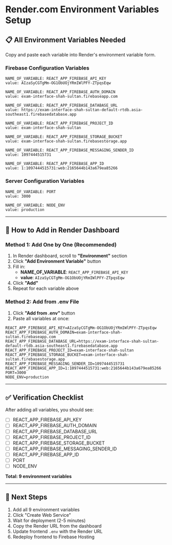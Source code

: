 # Render.com Environment Variables Setup

## 📋 All Environment Variables Needed

Copy and paste each variable into Render's environment variable form.

### Firebase Configuration Variables

```
NAME_OF_VARIABLE: REACT_APP_FIREBASE_API_KEY
value: AIzaSyCGTgMm-OG1ObUOjYRmIWlPFY-ZTpqsEqw
```

```
NAME_OF_VARIABLE: REACT_APP_FIREBASE_AUTH_DOMAIN
value: exam-interface-shah-sultan.firebaseapp.com
```

```
NAME_OF_VARIABLE: REACT_APP_FIREBASE_DATABASE_URL
value: https://exam-interface-shah-sultan-default-rtdb.asia-southeast1.firebasedatabase.app
```

```
NAME_OF_VARIABLE: REACT_APP_FIREBASE_PROJECT_ID
value: exam-interface-shah-sultan
```

```
NAME_OF_VARIABLE: REACT_APP_FIREBASE_STORAGE_BUCKET
value: exam-interface-shah-sultan.firebasestorage.app
```

```
NAME_OF_VARIABLE: REACT_APP_FIREBASE_MESSAGING_SENDER_ID
value: 1097444515731
```

```
NAME_OF_VARIABLE: REACT_APP_FIREBASE_APP_ID
value: 1:1097444515731:web:2165644b143a679ea85266
```

### Server Configuration Variables

```
NAME_OF_VARIABLE: PORT
value: 3000
```

```
NAME_OF_VARIABLE: NODE_ENV
value: production
```

---

## 🎯 How to Add in Render Dashboard

### Method 1: Add One by One (Recommended)

1. In Render dashboard, scroll to **"Environment"** section
2. Click **"Add Environment Variable"** button
3. Fill in:
   - **NAME_OF_VARIABLE**: `REACT_APP_FIREBASE_API_KEY`
   - **value**: `AIzaSyCGTgMm-OG1ObUOjYRmIWlPFY-ZTpqsEqw`
4. Click **"Add"**
5. Repeat for each variable above

### Method 2: Add from .env File

1. Click **"Add from .env"** button
2. Paste all variables at once:

```
REACT_APP_FIREBASE_API_KEY=AIzaSyCGTgMm-OG1ObUOjYRmIWlPFY-ZTpqsEqw
REACT_APP_FIREBASE_AUTH_DOMAIN=exam-interface-shah-sultan.firebaseapp.com
REACT_APP_FIREBASE_DATABASE_URL=https://exam-interface-shah-sultan-default-rtdb.asia-southeast1.firebasedatabase.app
REACT_APP_FIREBASE_PROJECT_ID=exam-interface-shah-sultan
REACT_APP_FIREBASE_STORAGE_BUCKET=exam-interface-shah-sultan.firebasestorage.app
REACT_APP_FIREBASE_MESSAGING_SENDER_ID=1097444515731
REACT_APP_FIREBASE_APP_ID=1:1097444515731:web:2165644b143a679ea85266
PORT=3000
NODE_ENV=production
```

---

## ✅ Verification Checklist

After adding all variables, you should see:

- [ ] REACT_APP_FIREBASE_API_KEY
- [ ] REACT_APP_FIREBASE_AUTH_DOMAIN
- [ ] REACT_APP_FIREBASE_DATABASE_URL
- [ ] REACT_APP_FIREBASE_PROJECT_ID
- [ ] REACT_APP_FIREBASE_STORAGE_BUCKET
- [ ] REACT_APP_FIREBASE_MESSAGING_SENDER_ID
- [ ] REACT_APP_FIREBASE_APP_ID
- [ ] PORT
- [ ] NODE_ENV

**Total: 9 environment variables**

---

## 🚀 Next Steps

1. Add all 9 environment variables
2. Click "Create Web Service"
3. Wait for deployment (2-5 minutes)
4. Copy the Render URL from the dashboard
5. Update frontend `.env` with the Render URL
6. Redeploy frontend to Firebase Hosting


